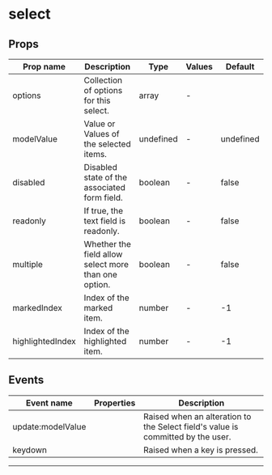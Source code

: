 # select

## Props

| Prop name        | Description                                          | Type      | Values | Default   |
| ---------------- | ---------------------------------------------------- | --------- | ------ | --------- |
| options          | Collection of options for this select.               | array     | -      |           |
| modelValue       | Value or Values of the selected items.               | undefined | -      | undefined |
| disabled         | Disabled state of the associated form field.         | boolean   | -      | false     |
| readonly         | If true, the text field is readonly.                 | boolean   | -      | false     |
| multiple         | Whether the field allow select more than one option. | boolean   | -      | false     |
| markedIndex      | Index of the marked item.                            | number    | -      | -1        |
| highlightedIndex | Index of the highlighted item.                       | number    | -      | -1        |

## Events

| Event name        | Properties | Description                                                                     |
| ----------------- | ---------- | ------------------------------------------------------------------------------- |
| update:modelValue |            | Raised when an alteration to the Select field's value is committed by the user. |
| keydown           |            | Raised when a key is pressed.                                                   |

---
